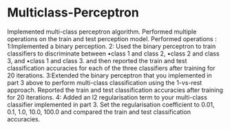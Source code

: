 # Multiclass-Perceptron

Implemented multi-class perceptron algorithm. Performed multiple operations on the train and test perception model.
Performed operations :
1:Implemented a binary perception.
2: Used the binary perceptron to train classifiers to discriminate between
•class 1 and class 2,
•class 2 and class 3, and
•class 1 and class 3.
and then reported the train and test classification accuracies for each of the three classifiers after
training for 20 iterations. 
3:Extended the binary perceptron that you implemented in part 3 above to
perform multi-class classification using the 1-vs-rest approach. Reported  the train and test
classification accuracies after training for 20 iterations.
4: Added an l2 regularisation term to your multi-class classifier implemented in
part 3. Set the regularisation coefficient to 0.01, 0.1, 1.0, 10.0, 100.0 and compared the train
and test classification accuracies.
